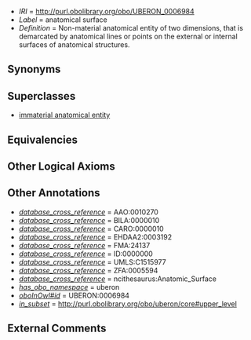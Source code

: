  * *IRI* = http://purl.obolibrary.org/obo/UBERON_0006984
 * *Label* = anatomical surface
 * *Definition* = Non-material anatomical entity of two dimensions, that is demarcated by anatomical lines or points on the external or internal surfaces of anatomical structures.

## Synonyms


## Superclasses

 * [immaterial anatomical entity](../../UBERON/66/UBERON_0000466.md)

## Equivalencies


## Other Logical Axioms


## Other Annotations

 * *[database_cross_reference](../../ef/oboInOwl#hasDbXref.md)* = AAO:0010270
 * *[database_cross_reference](../../ef/oboInOwl#hasDbXref.md)* = BILA:0000010
 * *[database_cross_reference](../../ef/oboInOwl#hasDbXref.md)* = CARO:0000010
 * *[database_cross_reference](../../ef/oboInOwl#hasDbXref.md)* = EHDAA2:0003192
 * *[database_cross_reference](../../ef/oboInOwl#hasDbXref.md)* = FMA:24137
 * *[database_cross_reference](../../ef/oboInOwl#hasDbXref.md)* = ID:0000000
 * *[database_cross_reference](../../ef/oboInOwl#hasDbXref.md)* = UMLS:C1515977
 * *[database_cross_reference](../../ef/oboInOwl#hasDbXref.md)* = ZFA:0005594
 * *[database_cross_reference](../../ef/oboInOwl#hasDbXref.md)* = ncithesaurus:Anatomic_Surface
 * *[has_obo_namespace](../../ce/oboInOwl#hasOBONamespace.md)* = uberon
 * *[oboInOwl#id](../../id/oboInOwl#id.md)* = UBERON:0006984
 * *[in_subset](../../et/oboInOwl#inSubset.md)* = http://purl.obolibrary.org/obo/uberon/core#upper_level

## External Comments

